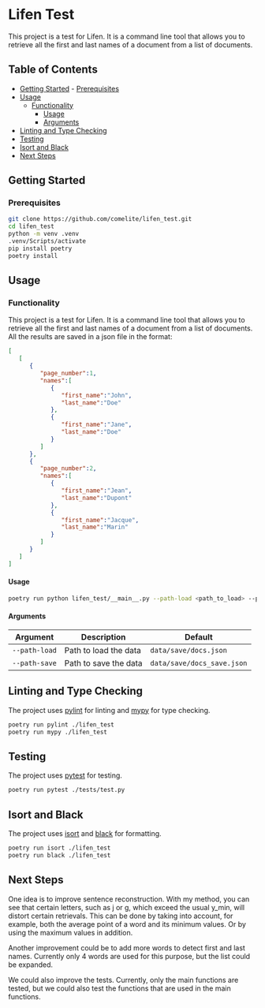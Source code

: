 # Lifen Test

This project is a test for Lifen. It is a command line tool that allows you to retrieve all the first and last names of a document from a list of documents.

## Table of Contents

- [Getting Started](#getting-started)
      - [Prerequisites](#prerequisites)
- [Usage](#usage)
    - [Functionality](#functionality)
        - [Usage](#usage)
        - [Arguments](#arguments)
- [Linting and Type Checking](#linting-and-type-checking)
- [Testing](#testing)
- [Isort and Black](#isort-and-black)
- [Next Steps](#next-steps)

## Getting Started

### Prerequisites

```bash
git clone https://github.com/comelite/lifen_test.git
cd lifen_test
python -m venv .venv
.venv/Scripts/activate
pip install poetry
poetry install
```

## Usage

### Functionality

This project is a test for Lifen. It is a command line tool that allows you to retrieve all the first and last names of a document from a list of documents.
All the results are saved in a json file in the format:
```json
[
   [
      {
         "page_number":1,
         "names":[
            {
               "first_name":"John",
               "last_name":"Doe"
            },
            {
               "first_name":"Jane",
               "last_name":"Doe"
            }
         ]
      },
      {
         "page_number":2,
         "names":[
            {
               "first_name":"Jean",
               "last_name":"Dupont"
            },
            {
               "first_name":"Jacque",
               "last_name":"Marin"
            }
         ]
      }
   ]
]
```
    
#### Usage

```bash
poetry run python lifen_test/__main__.py --path-load <path_to_load> --path-save <path_to_save>
```

#### Arguments

| Argument | Description | Default |
| --- | --- | --- |
| `--path-load` | Path to load the data | `data/save/docs.json` |
| `--path-save` | Path to save the data | `data/save/docs_save.json` |

## Linting and Type Checking

The project uses [pylint](https://www.pylint.org/) for linting and [mypy](http://mypy-lang.org/) for type checking.

```bash
poetry run pylint ./lifen_test
poetry run mypy ./lifen_test
```

## Testing

The project uses [pytest](https://docs.pytest.org/en/latest/) for testing.

```bash
poetry run pytest ./tests/test.py
```

## Isort and Black

The project uses [isort](https://pycqa.github.io/isort/) and [black](https://github.com/psf/black) for formatting.

```bash
poetry run isort ./lifen_test
poetry run black ./lifen_test
```

## Next Steps

One idea is to improve sentence reconstruction. With my method, you can see that certain letters, such as j or g, which exceed the usual y_min, will distort certain retrievals.
This can be done by taking into account, for example, both the average point of a word and its minimum values. Or by using the maximum values in addition.

Another improvement could be to add more words to detect first and last names. Currently only 4 words are used for this purpose, but the list could be expanded.

We could also improve the tests. Currently, only the main functions are tested, but we could also test the functions that are used in the main functions.